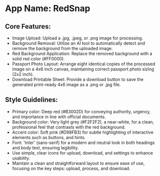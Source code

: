# **App Name**: RedSnap

## Core Features:

- Image Upload: Upload a .jpg, .jpeg, or .png image for processing.
- Background Removal: Utilize an AI tool to automatically detect and remove the background from the uploaded image.
- Red Background Application: Replace the removed background with a solid red color (#FF0000).
- Passport Photo Layout: Arrange eight identical copies of the processed image on a 4x6 inch canvas, maintaining correct passport photo sizing (2x2 inch).
- Download Printable Sheet: Provide a download button to save the generated print-ready 4x6 image as a .png or .jpg file.

## Style Guidelines:

- Primary color: Deep red (#B3002D) for conveying authority, urgency, and importance in line with official documents.
- Background color: Very light grey (#F2F2F2), a near-white, for a clean, professional feel that contrasts with the red background.
- Accent color: Soft pink (#D98FB3) for subtle highlighting of interactive elements such as buttons, and hints.
- Font: 'Inter' (sans-serif) for a modern and neutral look in both headings and body text, ensuring legibility.
- Use simple, clear icons for upload, download, and settings to enhance usability.
- Maintain a clean and straightforward layout to ensure ease of use, focusing on the key steps: upload, process, and download.